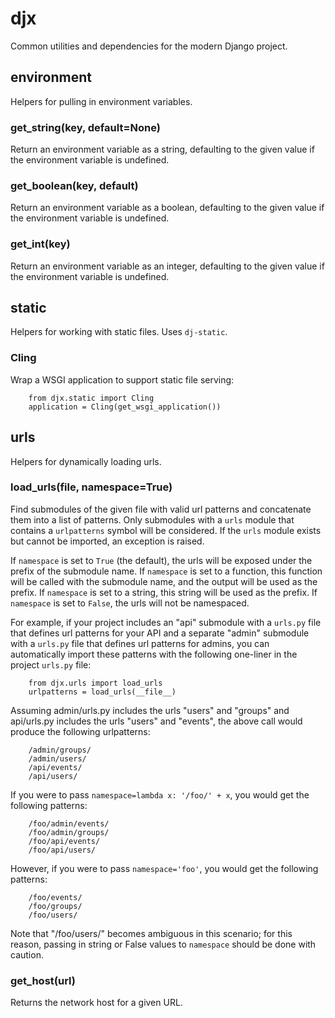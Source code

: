 # djx
Common utilities and dependencies for the modern Django project.

## environment

Helpers for pulling in environment variables.

### get_string(key, default=None)

Return an environment variable as a string, defaulting to the given
value if the environment variable is undefined.

### get_boolean(key, default)

Return an environment variable as a boolean, defaulting to the given
value if the environment variable is undefined.

### get_int(key)

Return an environment variable as an integer, defaulting to the given
value if the environment variable is undefined.

## static

Helpers for working with static files. Uses `dj-static`.

### Cling

Wrap a WSGI application to support static file serving:

```
    from djx.static import Cling
    application = Cling(get_wsgi_application())
```

## urls

Helpers for dynamically loading urls.

### load_urls(file, namespace=True)

Find submodules of the given file with valid url patterns and concatenate them into a list of patterns.
Only submodules with a `urls` module that contains a `urlpatterns` symbol will be considered.
If the `urls` module exists but cannot be imported, an exception is raised.

If `namespace` is set to `True` (the default), the urls will be exposed under the prefix of the submodule name.
If `namespace` is set to a function, this function will be called with the submodule name,
and the output will be used as the prefix.
If `namespace` is set to a string, this string will be used as the prefix.
If `namespace` is set to `False`, the urls will not be namespaced.

For example, if your project includes an "api" submodule with a `urls.py` file that defines url patterns
for your API and a separate "admin" submodule with a `urls.py` file that defines url patterns for admins,
you can automatically import these patterns with the following one-liner in the project `urls.py` file:

```
    from djx.urls import load_urls
    urlpatterns = load_urls(__file__)
```

Assuming admin/urls.py includes the urls "users" and "groups" and api/urls.py includes the urls "users" and "events",
the above call would produce the following urlpatterns:

```
    /admin/groups/
    /admin/users/
    /api/events/
    /api/users/
```

If you were to pass `namespace=lambda x: '/foo/' + x`, you would get the following patterns:

```
    /foo/admin/events/
    /foo/admin/groups/
    /foo/api/events/
    /foo/api/users/
```

However, if you were to pass `namespace='foo'`, you would get the following patterns:

```
    /foo/events/
    /foo/groups/
    /foo/users/
```

Note that "/foo/users/" becomes ambiguous in this scenario; for this reason,
passing in string or False values to `namespace` should be done with caution.

### get_host(url)

Returns the network host for a given URL.

